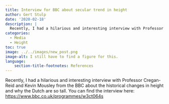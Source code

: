 ```yaml
---
title: Interview for BBC about secular trend in height
author: Gert Stulp
date: '2020-02-18'
description: |
  Recently, I had a hilarious and interesting interview with Professor Cregan-Reid and Kevin Mousley from the BBC about the historical changes in height and why the Dutch are so tall. You can find the interview here: https://www.bbc.co.uk/programmes/w3ct064s 
categories:
  - Media
  - Height
toc: true
image: ../../images/new_post.png
image-alt: I still have to find a figure for this. 
language: 
    section-title-footnotes: References
---
```


Recently, I had a hilarious and interesting interview with Professor Cregan-Reid and Kevin Mousley from the BBC about the historical changes in height and why the Dutch are so tall. You can find the interview here: https://www.bbc.co.uk/programmes/w3ct064s